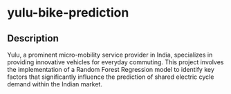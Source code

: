 # yulu-bike-prediction
## Description
Yulu, a prominent micro-mobility service provider in India, specializes in providing innovative vehicles for everyday commuting. This project involves the implementation of a Random Forest Regression model to identify key factors that significantly influence the prediction of shared electric cycle demand within the Indian market.
